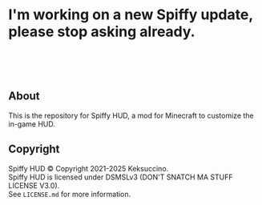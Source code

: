 # I'm working on a new Spiffy update, please stop asking already.
<br>
<br>
<br>

## About

This is the repository for Spiffy HUD, a mod for Minecraft to customize the in-game HUD.

## Copyright

Spiffy HUD © Copyright 2021-2025 Keksuccino.<br>
Spiffy HUD is licensed under DSMSLv3 (DON'T SNATCH MA STUFF LICENSE V3.0).<br>
See `LICENSE.md` for more information.
